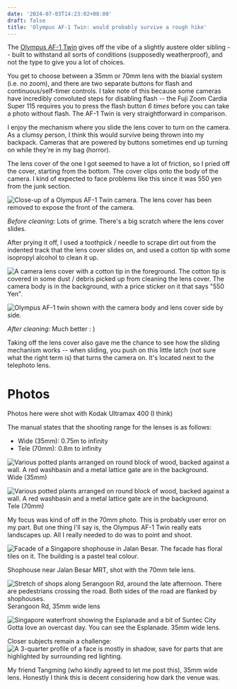 ```yaml
---
date: '2024-07-03T14:23:02+08:00'
draft: false
title: 'Olympus AF-1 Twin: would probably survive a rough hike'
---
```


The [Olympus AF-1 Twin](http://camera-wiki.org/wiki/Olympus_AF-1_Twin) gives off the vibe of a slightly austere older sibling -- built to withstand all sorts of conditions (supposedly weatherproof), and not the type to give you a lot of choices. 

You get to choose between a 35mm or 70mm lens with the biaxial system (i.e. no zoom), and there are two separate buttons for flash and continuous/self-timer controls. I take note of this because some cameras have incredibly convoluted steps for disabling flash -- the Fuji Zoom Cardia Super 115 requires you to press the flash button *6 times* before you can take a photo without flash. The AF-1 Twin is very straightforward in comparison.

I enjoy the mechanism where you slide the lens cover to turn on the camera. As a clumsy person, I think this would survive being thrown into my backpack. Cameras that are powered by buttons sometimes end up turning on while they're in my bag (horror). 

The lens cover of the one I got seemed to have a lot of friction, so I pried off the cover, starting from the bottom. The cover clips onto the body of the camera. I kind of expected to face problems like this since it was 550 yen from the junk section. 

![Close-up of a Olympus AF-1 Twin camera. The lens cover has been removed to expose the front of the camera.](https://res.cloudinary.com/dezwnhp01/image/upload/v1719988979/olympus%20af-1%20twin/IMG_4565.jpg)

*Before cleaning*: Lots of grime. There's a big scratch where the lens cover slides. 

After prying it off, I used a toothpick / needle to scrape dirt out from the indented track that the lens cover slides on, and used a cotton tip with some isopropyl alcohol to clean it up. 

![A camera lens cover with a cotton tip in the foreground. The cotton tip is covered in some dust / debris picked up from cleaning the lens cover. The camera body is in the background, with a price sticker on it that says "550 Yen".](https://res.cloudinary.com/dezwnhp01/image/upload/v1719988979/olympus%20af-1%20twin/IMG_4582.jpg)

![Olympus AF-1 twin shown with the camera body and lens cover side by side.](https://res.cloudinary.com/dezwnhp01/image/upload/v1719988993/olympus%20af-1%20twin/IMG_4580.jpg)

*After cleaning*: Much better : ) 

Taking off the lens cover also gave me the chance to see how the sliding mechanism works -- when sliding, you push on this little latch (not sure what the right term is) that turns the camera on. It's located next to the telephoto lens. 

# Photos 

Photos here were shot with Kodak Ultramax 400 (I think)

The manual states that the shooting range for the lenses is as follows:
- Wide (35mm): 0.75m to infinity
- Tele (70mm): 0.8m to infinity

![Various potted plants arranged on round block of wood, backed against a wall. A red washbasin and a metal lattice gate are in the background.](https://res.cloudinary.com/dezwnhp01/image/upload/v1719990379/olympus%20af-1%20twin/001542670036.jpg)
Wide (35mm)

![Various potted plants arranged on round block of wood, backed against a wall. A red washbasin and a metal lattice gate are in the background.](https://res.cloudinary.com/dezwnhp01/image/upload/v1719990308/olympus%20af-1%20twin/001542670035.jpg)
Tele (70mm)

My focus was kind of off in the 70mm photo. This is probably user error on my part. But one thing I'll say is, the Olympus AF-1 Twin really eats landscapes up. All I really needed to do was to point and shoot. 

![Facade of a Singapore shophouse in Jalan Besar. The facade has floral tiles on it. The building is a pastel teal colour.](https://res.cloudinary.com/dezwnhp01/image/upload/v1719990304/olympus%20af-1%20twin/001542670033.jpg)

Shophouse near Jalan Besar MRT, shot with the 70mm tele lens.

![Stretch of shops along Serangoon Rd, around the late afternoon. There are pedestrians crossing the road. Both sides of the road are flanked by shophouses.](https://res.cloudinary.com/dezwnhp01/image/upload/v1719990297/olympus%20af-1%20twin/001542670027.jpg)
Serangoon Rd, 35mm wide lens

![Singapore waterfront showing the Esplanade and a bit of Suntec City](https://res.cloudinary.com/dezwnhp01/image/upload/v1719991026/olympus%20af-1%20twin/001542670023.jpg)
Gotta love an overcast day. You can see the Esplanade. 35mm wide lens.

Closer subjects remain a challenge: 
![A 3-quarter profile of a face is mostly in shadow, save for parts that are highlighted by surrounding red lighting.](https://res.cloudinary.com/dezwnhp01/image/upload/v1719990279/olympus%20af-1%20twin/001542670019.jpg)

My friend Tangming (who kindly agreed to let me post this), 35mm wide lens. Honestly I think this is decent considering how dark the venue was. 